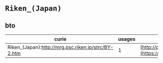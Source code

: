 # `Riken_(Japan)`

## bto

| curie                                               |   usages | nodes                                                                                                           |
|-----------------------------------------------------|----------|-----------------------------------------------------------------------------------------------------------------|
| Riken_(Japan):http://mrg.psc.riken.jp/strc/BY-2.htm |        1 | [http://purl.obolibrary.org/obo/BTO:0001972](https://bioregistry.io/http://purl.obolibrary.org/obo/BTO:0001972) |
